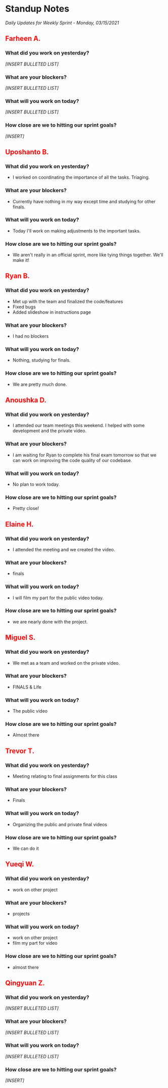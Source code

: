 # Standup Notes

_Daily Updates for Weekly Sprint - Monday, 03/15/2021_

## <span style="color: red;">Farheen A.</span>

### What did you work on yesterday?

_[INSERT BULLETED LIST]_

### What are your blockers?

_[INSERT BULLETED LIST]_

### What will you work on today?

_[INSERT BULLETED LIST]_

### How close are we to hitting our sprint goals?

_[INSERT]_

## <span style="color: red;">Uposhanto B.</span>

### What did you work on yesterday?

- I worked on coordinating the importance of all the tasks. Triaging.

### What are your blockers?

- Currently have nothing in my way except time and studying for other finals.

### What will you work on today?

- Today I'll work on making adjustments to the important tasks.

### How close are we to hitting our sprint goals?

- We aren't really in an official sprint, more like tying things together. We'll make it!

## <span style="color: red;">Ryan B.</span>

### What did you work on yesterday?

- Met up with the team and finalized the code/features
- Fixed bugs
- Added slideshow in instructions page

### What are your blockers?

- I had no blockers

### What will you work on today?

- Nothing, studying for finals.

### How close are we to hitting our sprint goals?

- We are pretty much done.

## <span style="color: red;">Anoushka D.</span>

### What did you work on yesterday?

- I attended our team meetings this weekend. I helped with some development and the private video.

### What are your blockers?

- I am waiting for Ryan to complete his final exam tomorrow so that we can work on improving the code quality of our codebase.

### What will you work on today?

- No plan to work today.

### How close are we to hitting our sprint goals?

- Pretty close!

## <span style="color: red;">Elaine H.</span>

### What did you work on yesterday?

- I attended the meeting and we created the video.

### What are your blockers?

- finals

### What will you work on today?

- I will film my part for the public video today.

### How close are we to hitting our sprint goals?

- we are nearly done with the project.

## <span style="color: red;">Miguel S.</span>

### What did you work on yesterday?

- We met as a team and worked on the private video.

### What are your blockers?

- FINALS & Life

### What will you work on today?

- The public video

### How close are we to hitting our sprint goals?

- Almost there

## <span style="color: red;">Trevor T.</span>

### What did you work on yesterday?

- Meeting relating to final assignments for this class

### What are your blockers?

- Finals

### What will you work on today?

- Organizing the public and private final videos

### How close are we to hitting our sprint goals?

- We can do it

## <span style="color: red;">Yueqi W.</span>

### What did you work on yesterday?

- work on other project

### What are your blockers?

- projects

### What will you work on today?

- work on other project
- film my part for video

### How close are we to hitting our sprint goals?

- almost there

## <span style="color: red;">Qingyuan Z.</span>

### What did you work on yesterday?

_[INSERT BULLETED LIST]_

### What are your blockers?

_[INSERT BULLETED LIST]_

### What will you work on today?

_[INSERT BULLETED LIST]_

### How close are we to hitting our sprint goals?

_[INSERT]_
